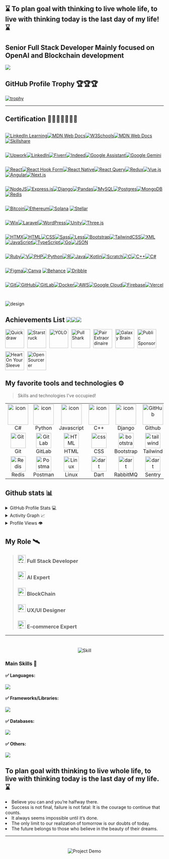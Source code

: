 ## ⌛ To plan goal with thinking to live whole life, to live with thinking today is the last day of my life! ⌛

## Senior Full Stack Developer Mainly focused on OpenAI and Blockchain development

 <img src="https://github.com/Upwork-Job32/Renan-fullstack.readme/blob/main/image/ai.webp" />

## GitHub Profile Trophy 🏆🏆🏆

[![trophy](https://github-profile-trophy.vercel.app/?username=Upwork-Job32&theme=darkhub&row=1&margin-w=40)](https://github.com/Upwork-Job32/github-profile-trophy)

<hr/>

## Certification 🥇🥇🥇🥈🥈🥉🏅

>

<div style="display: flex; margin-right:2px;">

[![LinkedIn Learning](https://custom-icon-badges.demolab.com/badge/LinkedIn%20Learning-0A66C2?logo=linkedin-white&logoColor=fff)](#)[![MDN Web Docs](https://img.shields.io/badge/MDN%20Web%20Docs-000?logo=mdnwebdocs&logoColor=fff)](#)[![W3Schools](https://img.shields.io/badge/W3Schools-04AA6D?logo=w3schools&logoColor=fff)](#)[![MDN Web Docs](https://img.shields.io/badge/MDN%20Web%20Docs-000?logo=mdnwebdocs&logoColor=fff)](#)[![Skillshare](https://img.shields.io/badge/Skillshare-04BD64?logo=skillshare&logoColor=000)](#)

</div>

<div style="display:flex">

[![Upwork](https://img.shields.io/badge/Upwork-6FDA44?logo=upwork&logoColor=fff)](#)[![LinkedIn](https://custom-icon-badges.demolab.com/badge/LinkedIn-0A66C2?logo=linkedin-white&logoColor=fff)](#)[![Fiverr](https://img.shields.io/badge/Fiverr-1DBF73?logo=fiverr&logoColor=fff)](#)[![Indeed](https://img.shields.io/badge/Indeed-003A9B?logo=indeed&logoColor=fff)](#)[![Google Assistant](https://img.shields.io/badge/Google%20Assistant-4285F4?logo=googleassistant&logoColor=fff)](#)[![Google Gemini](https://img.shields.io/badge/Google%20Gemini-886FBF?logo=googlegemini&logoColor=fff)](#)

</div>

<div style="display: flex; margin-right:2px;">

[![React](https://img.shields.io/badge/React-%2320232a.svg?logo=react&logoColor=%2361DAFB)](#)[![React Hook Form](https://img.shields.io/badge/React%20Hook%20Form-EC5990?logo=reacthookform&logoColor=fff)](#)[![React Native](https://img.shields.io/badge/React_Native-%2320232a.svg?logo=react&logoColor=%2361DAFB)](#)[![React Query](https://img.shields.io/badge/React%20Query-FF4154?logo=reactquery&logoColor=fff)](#)[![Redux](https://img.shields.io/badge/Redux-764ABC?logo=redux&logoColor=fff)](#)[![Vue.js](https://img.shields.io/badge/Vue.js-4FC08D?logo=vuedotjs&logoColor=fff)](#)[![Angular](https://img.shields.io/badge/Angular-%23DD0031.svg?logo=angular&logoColor=white)](#)[![Next.js](https://img.shields.io/badge/Next.js-black?logo=next.js&logoColor=white)](#)

</div>

<div style="display:flex">

[![NodeJS](https://img.shields.io/badge/Node.js-6DA55F?logo=node.js&logoColor=white)](#)[![Express.js](https://img.shields.io/badge/Express.js-%23404d59.svg?logo=express&logoColor=%2361DAFB)](#)[![Django](https://img.shields.io/badge/Django-%23092E20.svg?logo=django&logoColor=white)](#)[![Pandas](https://img.shields.io/badge/Pandas-150458?logo=pandas&logoColor=fff)](#)[![MySQL](https://img.shields.io/badge/MySQL-4479A1?logo=mysql&logoColor=fff)](#)[![Postgres](https://img.shields.io/badge/Postgres-%23316192.svg?logo=postgresql&logoColor=white)](#)[![MongoDB](https://img.shields.io/badge/MongoDB-%234ea94b.svg?logo=mongodb&logoColor=white)](#)[![Redis](https://img.shields.io/badge/Redis-%23DD0031.svg?logo=redis&logoColor=white)](#)

</div>

<div style="display:flex">

[![Bitcoin](https://img.shields.io/badge/Bitcoin-FF9900?logo=bitcoin&logoColor=white)](#)[![Ethereum](https://img.shields.io/badge/Ethereum-3C3C3D?logo=ethereum&logoColor=white)](#)[![Solana](https://img.shields.io/badge/Solana-9945FF?logo=solana&logoColor=fff)](#)
[![Stellar](https://img.shields.io/badge/Stellar-7D00FF?logo=stellar&logoColor=fff)](#)

</div>

<div style="display:flex">

[![Wix](https://img.shields.io/badge/Wix-%23000000.svg?logo=wix&logoColor=white)](#)[![Laravel](https://img.shields.io/badge/Laravel-%23FF2D20.svg?logo=laravel&logoColor=white)](#)[![WordPress](https://img.shields.io/badge/WordPress-%2321759B.svg?logo=wordpress&logoColor=white)](#)[![Unity](https://img.shields.io/badge/Unity-%23000000.svg?logo=unity&logoColor=white)](#)[![Three.js](https://img.shields.io/badge/Three.js-000?logo=threedotjs&logoColor=fff)](#)

</div>

<div style="display: flex; margin:auto;">

[![HTMX](https://img.shields.io/badge/HTMX-36C?logo=htmx&logoColor=fff)](#)[![HTML](https://img.shields.io/badge/HTML-%23E34F26.svg?logo=html5&logoColor=white)](#)[![CSS](https://img.shields.io/badge/CSS-1572B6?logo=css3&logoColor=fff)](#)[![Sass](https://img.shields.io/badge/Sass-C69?logo=sass&logoColor=fff)](#)[![Less](https://img.shields.io/badge/Less-1D365D?logo=less&logoColor=fff)](#)[![Bootstrap](https://img.shields.io/badge/Bootstrap-7952B3?logo=bootstrap&logoColor=fff)](#)[![TailwindCSS](https://img.shields.io/badge/Tailwind%20CSS-%2338B2AC.svg?logo=tailwind-css&logoColor=white)](#)[![XML](https://img.shields.io/badge/XML-767C52?logo=xml&logoColor=fff)](#)[![JavaScript](https://img.shields.io/badge/JavaScript-F7DF1E?logo=javascript&logoColor=000)](#)[![TypeScript](https://img.shields.io/badge/TypeScript-3178C6?logo=typescript&logoColor=fff)](#)[![Go](https://img.shields.io/badge/Go-%2300ADD8.svg?&logo=go&logoColor=white)](#)[![JSON](https://img.shields.io/badge/JSON-000?logo=json&logoColor=fff)](#)

</div>

<div style="display: flex; margin: auto">

[![Ruby](https://img.shields.io/badge/Ruby-%23CC342D.svg?&logo=ruby&logoColor=white)](#)[![V](https://img.shields.io/badge/V-5D87BF?logo=v&logoColor=fff)](#)[![PHP](https://img.shields.io/badge/php-%23777BB4.svg?&logo=php&logoColor=white)](#)[![Python](https://img.shields.io/badge/Python-3776AB?logo=python&logoColor=fff)](#)[![R](https://img.shields.io/badge/R-%23276DC3.svg?logo=r&logoColor=white)](#)[![Java](https://img.shields.io/badge/Java-%23ED8B00.svg?logo=openjdk&logoColor=white)](#)[![Kotlin](https://img.shields.io/badge/Kotlin-%237F52FF.svg?logo=kotlin&logoColor=white)](#)[![Scratch](https://img.shields.io/badge/Scratch-4D97FF?logo=scratch&logoColor=fff)](#)[![C](https://img.shields.io/badge/C-00599C?logo=c&logoColor=white)](#)[![C++](https://img.shields.io/badge/C++-%2300599C.svg?logo=c%2B%2B&logoColor=white)](#)[![C#](https://custom-icon-badges.demolab.com/badge/C%23-%23239120.svg?logo=cshrp&logoColor=white)](#)

</div>

<div style="display:flex">

[![Figma](https://img.shields.io/badge/Figma-F24E1E?logo=figma&logoColor=white)](#)[![Canva](https://img.shields.io/badge/Canva-%2300C4CC.svg?&logo=Canva&logoColor=white)](#) [![Behance](https://img.shields.io/badge/Behance-0054F7?logo=behance&logoColor=white)](#) [![Dribble](https://img.shields.io/badge/Dribbble-EA4C89?logo=dribbble&logoColor=white)](#)

</div>

<div style="display:flex">

[![Git](https://img.shields.io/badge/Git-F05032?logo=git&logoColor=fff)](#)[![GitHub](https://img.shields.io/badge/GitHub-%23121011.svg?logo=github&logoColor=white)](#)[![GitLab](https://img.shields.io/badge/GitLab-FC6D26?logo=gitlab&logoColor=fff)](#)[![Docker](https://img.shields.io/badge/Docker-2496ED?logo=docker&logoColor=fff)](#)[![AWS](https://img.shields.io/badge/AWS-%23FF9900.svg?logo=amazon-web-services&logoColor=white)](#)[![Google Cloud](https://img.shields.io/badge/Google%20Cloud-%234285F4.svg?logo=google-cloud&logoColor=white)](#)[![Firebase](https://img.shields.io/badge/Firebase-039BE5?logo=Firebase&logoColor=white)](#)[![Vercel](https://img.shields.io/badge/Vercel-%23000000.svg?logo=vercel&logoColor=white)](#)

</div>

##

<img src="https://github.com/Upwork-Job32/Renan-fullstack.readme/blob/main/image/design.webp" alt="design">

>

## Achievements List [![](https://cdn3.iconfinder.com/data/icons/start-up-4/44/award-64.png?logo=vercel&logoColor=white)](#)[![](https://cdn3.iconfinder.com/data/icons/start-up-4/44/award-64.png?logo=vercel&logoColor=white)](#)[![](https://cdn3.iconfinder.com/data/icons/start-up-4/44/award-64.png?logo=vercel&logoColor=white)](#)

<div style="display: flex; flex-wrap: wrap; gap: 10px;">
    <img src="https://github.com/Upwork-Job32/Git-achievements/raw/main/Media/Badges/Quick-Draw/PNG/Skin-Tones/QuickDraw_SkinTone1.png" alt="Quickdraw" width="60">
    <img src="https://github.com/Upwork-Job32/Git-achievements/raw/main/Media/Badges/Star-Struck/PNG/Skin-Tones/StarStruck_SkinTone1.png" alt="Starstruck" width="60">
    <img src="https://github.com/Upwork-Job32/Git-achievements/raw/main/Media/Badges/YOLO/PNG/YOLO_Badge.png" alt="YOLO" width="60">
    <img src="https://github.com/Upwork-Job32/Git-achievements/raw/main/Media/Badges/Pull-Shark/PNG/PullShark.png" alt="Pull Shark" width="60">
    <img src="https://github.com/Upwork-Job32/Git-achievements/raw/main/Media/Badges/Pair-Extraordinaire/PNG/PairExtraordinaire.png" alt="Pair Extraordinaire" width="60">
    <img src="https://github.com/Upwork-Job32/Git-achievements/raw/main/Media/Badges/Galaxy-Brain/PNG/GalaxyBrain.png" alt="Galaxy Brain" width="60">
    <img src="https://github.com/Upwork-Job32/Git-achievements/raw/main/Media/Badges/GitHub-Sponsor/PNG/GitHubSponsorBadge.png" alt="Public Sponsor" width="60">
    <img src="https://github.com/Upwork-Job32/Git-achievements/raw/main/Media/Badges/Heart-on-your-sleeve/PNG/HeartOnYourSleeve.png" alt="Heart On Your Sleeve" width="60">
    <img src="https://github.com/Upwork-Job32/Git-achievements/raw/main/Media/Badges/Open-Sourcerer/PNG/OpenSourcerer.png" alt="Open Sourcerer" width="60">
</div>

## My favorite tools and technologies ⚙️

> Skills and technologies I've occupied!

<table>
  <tr>
    <td align="center" width="96">
        <img src="https://techstack-generator.vercel.app/csharp-icon.svg" alt="icon" width="65" height="65" />
      <br>C#
    </td>
    <td align="center" width="96">
      <a href="#macropower-tech">
        <img src="https://techstack-generator.vercel.app/python-icon.svg" alt="icon" width="65" height="65" />
      </a>
      <br>Python
    </td>
    <td align="center" width="96">
        <img src="https://techstack-generator.vercel.app/js-icon.svg" alt="icon" width="65" height="65" />
      <br>Javascript
    </td>
    <td align="center" width="96">
        <img src="https://techstack-generator.vercel.app/cpp-icon.svg" alt="icon" width="65" height="65" />
      <br>C++
    </td>
       <td align="center" width="96">
        <img src="https://techstack-generator.vercel.app/django-icon.svg" alt="icon" width="65" height="65" />
      <br>Django
    </td>
       <td align="center" width="96">
        <img src="https://techstack-generator.vercel.app/github-icon.svg" width="65" height="65" alt="GitHub" />
      <br>Github
    </td>
          <td align="center" width="96">
        <img src="https://techstack-generator.vercel.app/restapi-icon.svg" width="65" height="65" alt="Rest API" />
      <br>Rest API
    </td>
          <td align="center" width="96">
        <img src="https://techstack-generator.vercel.app/docker-icon.svg" width="65" height="65" alt="Rest API" />
      <br>Docker
    </td>
    <td align="center" width="96">
        <img src="https://techstack-generator.vercel.app/nginx-icon.svg" alt="icon" width="50" height="50" />
      <br>Nginx
    </td>
  </tr>
  <tr>
    <td align="center" width="96">
        <img src="https://skillicons.dev/icons?i=git" width="48" height="48" alt="Git" />
      <br>Git
    </td>
    <td align="center"  width="96">
        <img src="https://skillicons.dev/icons?i=gitlab" width="48" height="48" alt="GitLab" />
      <br>GitLab
    </td>
    <td align="center"  width="96">
        <img src="https://skillicons.dev/icons?i=html" width="48" height="48" alt="HTML" />
      <br>HTML
    </td>
    <td align="center" width="96">
        <img src="https://skillicons.dev/icons?i=css" width="48" height="48" alt="css" />
      <br>CSS
    </td>
    <td align="center"  width="96">
        <img src="https://skillicons.dev/icons?i=bootstrap" width="48" height="48" alt="bootstrap" />
      <br>Bootstrap
    </td>
    <td align="center" width="96">
        <img src="https://skillicons.dev/icons?i=tailwind" width="48" height="48" alt="tailwind" />
      <br>Tailwind
    </td>
        <td align="center" width="96">
        <img src="https://skillicons.dev/icons?i=jquery" width="48" height="48" alt="jquery" />
      <br>JQuery
    </td>
        <td align="center" width="96">
        <img src="https://skillicons.dev/icons?i=postgres" width="48" height="48" alt="jquery" />
      <br>PostgreSQL
    </td>
            <td align="center" width="96">
        <img src="https://skillicons.dev/icons?i=dotnet" width="48" height="48" alt="ASP.NET Core" />
      <br>ASP.NET
    </td>
  </tr>
   <tr>
    <td align="center" width="96">
        <img src="https://skillicons.dev/icons?i=redis" width="48" height="48" alt="Redis" />
      <br>Redis
    </td>
        <td align="center" width="96">
        <img src="https://skillicons.dev/icons?i=postman" width="48" height="48" alt="Postman" />
      <br>Postman
    </td>
            <td align="center" width="96">
        <img src="https://skillicons.dev/icons?i=linux" width="48" height="48" alt="Linux" />
      <br>Linux
    </td>
    <td align="center" width="96">
        <img src="https://skillicons.dev/icons?i=dart" width="48" height="48" alt="dart" />
      <br>Dart
    </td>
    <td align="center" width="96">
        <img src="https://skillicons.dev/icons?i=rabbitmq" width="48" height="48" alt="dart" />
      <br>RabbitMQ
    </td>
    <td align="center" width="96">
        <img src="https://skillicons.dev/icons?i=sentry" width="48" height="48" alt="dart" />
      <br>Sentry
    </td>
    <td align="center" width="96">
        <img src="https://upload.wikimedia.org/wikipedia/commons/1/19/Celery_logo.png" width="48" height="48" alt="dart" />
      <br>Celery
    </td>
    <td align="center" width="96">
        <img src="https://docusaurus.io/img/docusaurus_keytar.svg" width="48" height="48" alt="dart" />
      <br>Docusaurus
    </td>
    <td align="center" width="96">
        <img src="https://bruhin.software/img/logos/pytest.svg" width="40" height="40" alt="dart" />
      <br>Pytest
    </td>
  </tr>
 <tr>
 </tr>
</table>



## Github stats 📊

<details>
  <summary>GitHub Profile Stats 💻</summary>
  <br/>
    <a href="https://github.com/anuraghazra/github-readme-stats"><img alt="Upwork-Job32's Github Stats" src="https://github-readme-stats.vercel.app/api/?username=Upwork-Job32&show_icons=true&count_private=true&theme=radical" height="192px"/></a>
  <a href="https://github.com/anuraghazra/github-readme-stats"><img alt="Upwork-Job32's Top Languages" src="https://github-readme-stats.vercel.app/api/top-langs/?username=Upwork-Job32&langs_count=8&layout=compact&theme=radical" height="192px"/></a>
  <br/>
</details>

<details>
  <summary>Activity Graph 📈</summary>
  <br/>

[![Ashutosh's github activity graph](https://github-readme-activity-graph.vercel.app/graph?username=Upwork-Job32&bg_color=ffffff&color=000000&line=04e61b&point=403d3d&area=true&hide_border=true)](https://github.com/ashutosh00710/github-readme-activity-graph)

</details>

<details>
  <summary>Profile Views 👁️</summary>
  <br/>
  <img src="https://komarev.com/ghpvc/?username=Upwork-Job32&label=PROFILE+VIEWS&style=for-the-badge&color=brightgreen">
</details>

## My Role 🛰️

> ### <img src="https://raw.githubusercontent.com/Tarikul-Islam-Anik/Animated-Fluent-Emojis/master/Emojis/People%20with%20professions/Man%20Technologist%20Light%20Skin%20Tone.png" alt="Man Technologist Light Skin Tone" width="25" height="25" /> Full Stack Developer
>
> ### <img src="https://cdn-icons-png.flaticon.com/512/15260/15260257.png" alt="Laptop" width="25" height="25" /> AI Expert
>
> ### <img src="https://cdn2.iconfinder.com/data/icons/bitcoin-51/128/12-512.png" alt="Laptop" width="25" height="25" /> BlockChain
>
> ### <img src="https://cdn0.iconfinder.com/data/icons/IS_CMS/256/theme_editor.png" alt="Laptop" width="25" height="25" /> UX/UI Designer
>
> ### <img src="https://cdn1.iconfinder.com/data/icons/activities-11/66/68-512.png" alt="Coin" width="25" height="25" /> E-commerce Expert

<hr />

#

<div align="center">

![Skill](https://github.com/Upwork-Job32/Renan-fullstack.readme/blob/main/image/skill.webp)

</div>

<p align="center">
  <h3>Main Skills 🚀</h3>
    <h4> ✅ Languages: </h4>
    <img src="https://skillicons.dev/icons?i=js,ts,python,go,cs,ruby,java" /><br/>
    <h4> ✅ Frameworks/Libraries: </h4>
    <img src="https://skillicons.dev/icons?i=rails,django,nodejs,react,angular,vue,next,nuxt,spring,wordpress" /><br/>
    <h4> ✅ Databases: </h4>
    <img src="https://skillicons.dev/icons?i=mysql,mongodb,postgresql,redis" /><br/>
    <h4> ✅ Others: </h4>
    <img src="https://skillicons.dev/icons?i=aws,azure,docker,kubernetes,jenkins,git,ansible" /><br/>
</p>

## To plan goal with thinking to live whole life, to live with thinking today is the last day of my life. ⌛

<li>Believe you can and you’re halfway there.</li>
<li>Success is not final, failure is not fatal: It is the courage to continue that counts.</li>
<li>It always seems impossible until it’s done.</li>
<li>The only limit to our realization of tomorrow is our doubts of today.</li>
<li>The future belongs to those who believe in the beauty of their dreams.</li>
<hr />

<div align="center" style="border-radius:30px;">

#

![Project Demo](https://github.com/Upwork-Job32/Renan-fullstack.readme/blob/main/image/universe.webp)

</div>

#
